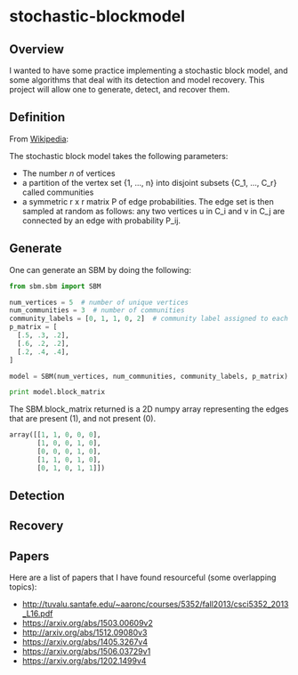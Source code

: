 # stochastic-blockmodel

## Overview
I wanted to have some practice implementing a stochastic block model, and some algorithms that deal with its detection and model recovery. This project will allow one to generate, detect, and recover them.

## Definition
From [Wikipedia](https://en.wikipedia.org/wiki/Stochastic_block_model):

The stochastic block model takes the following parameters:

* The number *n* of vertices
* a partition of the vertex set {1, ..., n} into disjoint subsets {C_1, ..., C_r} called communities
* a symmetric r x r matrix P of edge probabilities.
The edge set is then sampled at random as follows: any two vertices u in C_i and v in C_j are connected by an edge with probability P_ij.

## Generate
One can generate an SBM by doing the following:

```python
from sbm.sbm import SBM

num_vertices = 5  # number of unique vertices
num_communities = 3  # number of communities
community_labels = [0, 1, 1, 0, 2]  # community label assigned to each vertices
p_matrix = [
  [.5, .3, .2],
  [.6, .2, .2],
  [.2, .4, .4],
]

model = SBM(num_vertices, num_communities, community_labels, p_matrix)

print model.block_matrix
```
The SBM.block_matrix returned is a 2D numpy array representing the edges that are present (1), and not present (0).
```python
array([[1, 1, 0, 0, 0],
       [1, 0, 0, 1, 0],
       [0, 0, 0, 1, 0],
       [1, 1, 0, 1, 0],
       [0, 1, 0, 1, 1]])
```

## Detection

## Recovery

## Papers
Here are a list of papers that I have found resourceful (some overlapping topics):
* http://tuvalu.santafe.edu/~aaronc/courses/5352/fall2013/csci5352_2013_L16.pdf
* https://arxiv.org/abs/1503.00609v2
* http://arxiv.org/abs/1512.09080v3
* https://arxiv.org/abs/1405.3267v4
* https://arxiv.org/abs/1506.03729v1
* https://arxiv.org/abs/1202.1499v4
